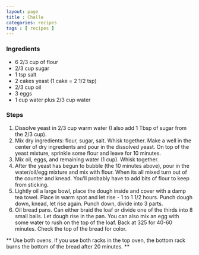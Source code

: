 ```yaml
---
layout: page
title : Challe
categories: recipes
tags : [ recipes ]
---
```


### Ingredients

* 6 2/3 cup of flour
* 2/3 cup sugar
* 1 tsp salt
* 2 cakes yeast (1 cake = 2 1/2 tsp)
* 2/3 cup oil
* 3 eggs
* 1 cup water plus 2/3 cup water

### Steps

1. Dissolve yeast in 2/3 cup warm water (I also add 1 Tbsp of sugar from the 2/3 cup).
2. Mix dry ingredients: flour, sugar, salt.  Whisk together.  Make a well in the center of dry ingredients and pour in the dissolved yeast.  On top of the yeast mixture, sprinkle some flour and leave for 10 minutes.
3. Mix oil, eggs, and remaining water (1 cup). Whisk together.
4. After the yeast has begun to bubble (the 10 minutes above), pour in the water/oil/egg mixture and mix with flour.  When its all mixed turn out of the counter and knead.  You'll probably have to add bits of flour to keep from sticking.
5. Lightly oil a large bowl, place the dough inside and cover with a damp tea towel.  Place in warm spot and let rise - 1 to 1 1/2 hours.  Punch dough down, knead, let rise again.  Punch down, divide into 3 parts.
6. Oil bread pans.  Can either braid the loaf or divide one of the thirds into 8 small balls.  Let dough rise in the pan.  You can also mix an egg with some water to rush on the top of the loaf.  Back at 325 for 40-60 minutes.  Check the top of the bread for color.

** Use both ovens.  If you use both racks in the top oven, the bottom rack burns the bottom of the bread after 20 minutes. **

